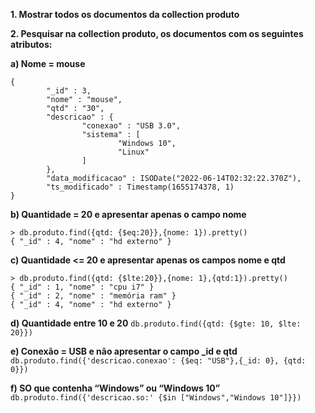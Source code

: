 **1. Mostrar todos os documentos da collection produto**

**2. Pesquisar na collection produto, os documentos com os seguintes atributos:**

**a) Nome = mouse**
```  db.produto.find({nome: 'mouse'}).pretty()
{
        "_id" : 3,
        "nome" : "mouse",
        "qtd" : "30",
        "descricao" : {
                "conexao" : "USB 3.0",
                "sistema" : [
                        "Windows 10",
                        "Linux"
                ]
        },
        "data_modificacao" : ISODate("2022-06-14T02:32:22.370Z"),
        "ts_modificado" : Timestamp(1655174378, 1)
} 
``` 

**b) Quantidade = 20 e apresentar apenas o campo nome**
```
> db.produto.find({qtd: {$eq:20}},{nome: 1}).pretty()
{ "_id" : 4, "nome" : "hd externo" }
```

**c) Quantidade <= 20 e apresentar apenas os campos nome e qtd**
```
> db.produto.find({qtd: {$lte:20}},{nome: 1},{qtd:1}).pretty()
{ "_id" : 1, "nome" : "cpu i7" }
{ "_id" : 2, "nome" : "memória ram" }
{ "_id" : 4, "nome" : "hd externo" }

```

**d) Quantidade entre 10 e 20**
`db.produto.find({qtd: {$gte: 10, $lte: 20}})`

**e) Conexão = USB e não apresentar o campo _id e qtd**
` db.produto.find({'descricao.conexao': {$eq: "USB"},{_id: 0}, {qtd: 0}})`

**f) SO que contenha “Windows” ou “Windows 10”**
`db.produto.find({'descricao.so:' {$in ["Windows","Windows 10"]}})` 